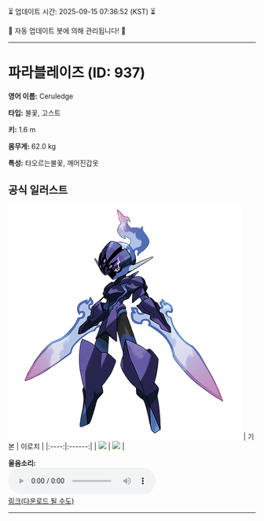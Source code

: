 
⏳ 업데이트 시간: 2025-09-15 07:36:52 (KST) ⏳

🤖 자동 업데이트 봇에 의해 관리됩니다! 🤖

---

# 파라블레이즈 (ID: 937)
**영어 이름:** Ceruledge

**타입:** 불꽃, 고스트

**키:** 1.6 m

**몸무게:** 62.0 kg

**특성:** 타오르는불꽃, 깨어진갑옷

## 공식 일러스트
![](https://raw.githubusercontent.com/PokeAPI/sprites/master/sprites/pokemon/other/official-artwork/937.png)
| 기본 | 이로치 |
|:----:|:------:|
| <img src="http://play.pokemonshowdown.com/sprites/ani/ceruledge.gif" width="200"> | <img src="http://play.pokemonshowdown.com/sprites/ani-shiny/ceruledge.gif" width="200"> |

**울음소리:**<br><audio controls src="https://raw.githubusercontent.com/PokeAPI/cries/main/cries/pokemon/latest/937.ogg"></audio><br> [링크(다운로드 될 수도)](https://raw.githubusercontent.com/PokeAPI/cries/main/cries/pokemon/latest/937.ogg)


---

